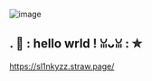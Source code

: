 
![image](https://github.com/user-attachments/assets/83e7c848-a710-4129-91d9-16288e212e07)

## . 🔮 : hello wrld ! ꈍᴗꈍ : ✮

https://sl1nkyzz.straw.page/

